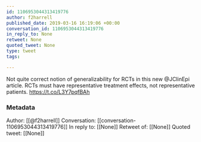 ```yaml
---
id: 1106953044313419776
author: f2harrell
published_date: 2019-03-16 16:19:06 +00:00
conversation_id: 1106953044313419776
in_reply_to: None
retweet: None
quoted_tweet: None
type: tweet
tags:

---
```


Not quite correct notion of generalizability for RCTs in this new @JClinEpi article.  RCTs must have representative treatment effects, not representative patients. https://t.co/L3Y7pqfBAh

### Metadata

Author: [[@f2harrell]]
Conversation: [[conversation-1106953044313419776]]
In reply to: [[None]]
Retweet of: [[None]]
Quoted tweet: [[None]]
